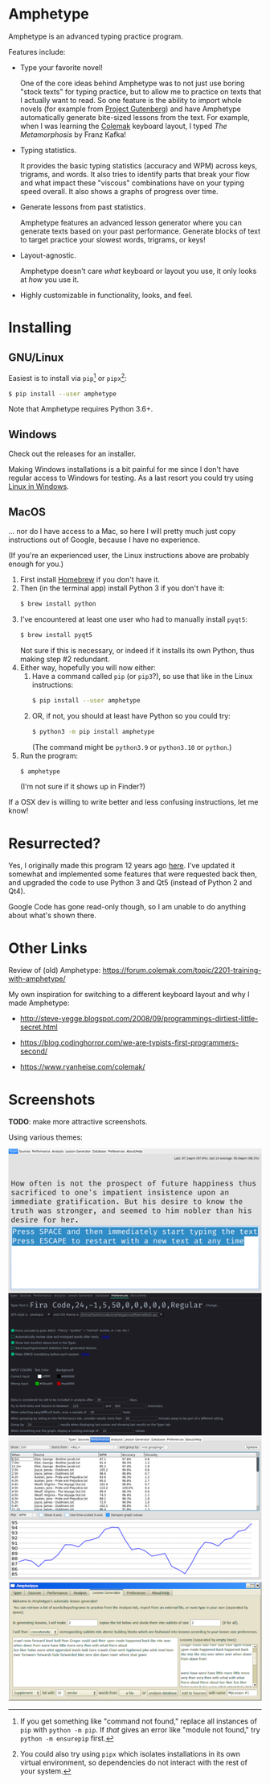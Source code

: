 
# Amphetype

Amphetype is an advanced typing practice program.

Features include:

* Type your favorite novel!

  One of the core ideas behind Amphetype was to not just use boring
  "stock texts" for typing practice, but to allow me to practice on
  texts that I actually want to read. So one feature is the ability to
  import whole novels (for example from [Project
  Gutenberg](https://www.gutenberg.org/)) and have Amphetype
  automatically generate bite-sized lessons from the text. For
  example, when I was learning the [Colemak](https://colemak.com/)
  keyboard layout, I typed _The Metamorphosis_ by Franz Kafka!
  
* Typing statistics.

  It provides the basic typing statistics (accuracy and WPM) across
  keys, trigrams, and words. It also tries to identify parts that
  break your flow and what impact these "viscous" combinations have on
  your typing speed overall. It also shows a graphs of progress over
  time.
  
* Generate lessons from past statistics.

  Amphetype features an advanced lesson generator where you can
  generate texts based on your past performance. Generate blocks of
  text to target practice your slowest words, trigrams, or keys!

* Layout-agnostic.

  Amphetype doesn't care _what_ keyboard or layout you use, it only
  looks at _how_ you use it.

* Highly customizable in functionality, looks, and feel.

# Installing

## GNU/Linux

Easiest is to install via `pip`[^1] or `pipx`[^2]:

```bash
$ pip install --user amphetype
```

Note that Amphetype requires Python 3.6+.

## Windows

Check out the releases for an installer.

Making Windows installations is a bit painful for me since I don't have regular
access to Windows for testing. As a last resort you could try using [Linux in
Windows](https://www.microsoft.com/en-us/p/ubuntu/9nblggh4msv6).

## MacOS

... nor do I have access to a Mac, so here I will pretty much just copy
instructions out of Google, because I have no experience.

(If you're an experienced user, the Linux instructions above
are probably enough for you.)

1. First install [Homebrew](https://brew.sh/) if you don't have it.
2. Then (in the terminal app) install Python 3 if you don't have it:
   ```bash
   $ brew install python
   ```
3. I've encountered at least one user who had to manually install `pyqt5`:
   ```bash
   $ brew install pyqt5
   ```
   Not sure if this is necessary, or indeed if it installs its own Python, thus
   making step #2 redundant.
4. Either way, hopefully you will now either:
   1. Have a command called `pip` (or `pip3`?), so
      use that like in the Linux instructions:
      ```bash
      $ pip install --user amphetype
      ```
   2. OR, if not, you should at least have Python
      so you could try:
      ```bash
      $ python3 -m pip install amphetype
      ```
      (The command might be `python3.9` or `python3.10` or `python`.)
5. Run the program:
   ```bash
   $ amphetype
   ```
   (I'm not sure if it shows up in Finder?)
   
If a OSX dev is willing to write better and less confusing instructions, let me
know!

# Resurrected?

Yes, I originally made this program 12 years ago
[here](https://code.google.com/archive/p/amphetype/). I've updated it
somewhat and implemented some features that were requested back then,
and upgraded the code to use Python 3 and Qt5 (instead of Python 2 and
Qt4).

Google Code has gone read-only though, so I am unable to do anything
about what's shown there.

# Other Links

Review of (old) Amphetype: https://forum.colemak.com/topic/2201-training-with-amphetype/

My own inspiration for switching to a different keyboard layout and why I made Amphetype:

* http://steve-yegge.blogspot.com/2008/09/programmings-dirtiest-little-secret.html

* https://blog.codinghorror.com/we-are-typists-first-programmers-second/

* https://www.ryanheise.com/colemak/

# Screenshots

**TODO**: make more attractive screenshots.

Using various themes:

![screenshot1](screenshot-typer.png)
![screenshot2](screenshot-pref.png)
![screenshot3](screenshot-graph.png)
![screenshot4](screenshot5.png)

[^1]: If you get something like "command not found," replace all instances of
    `pip` with `python -m pip`. If _that_ gives an error like "module not
    found," try `python -m ensurepip` first.

[^2]: You could also try using `pipx` which isolates installations in its own
    virtual environment, so dependencies do not interact with the rest of your
    system.
